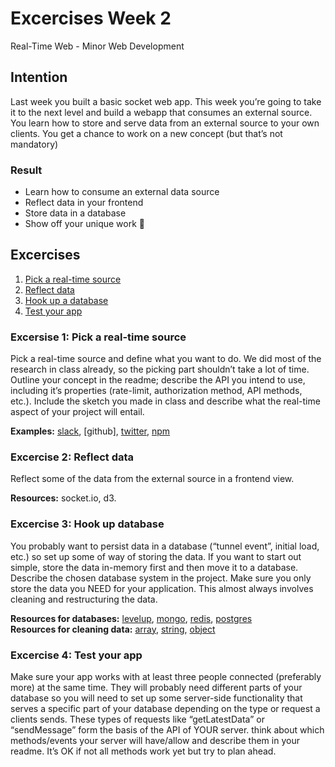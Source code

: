 # Excercises Week 2
Real-Time Web - Minor Web Development 

## Intention

Last week you built a basic socket web app. This week you’re going to take it to the next level and build a webapp that consumes an external source. You learn how to store and serve data from an external source to your own clients. You get a chance to work on a new concept (but that’s not mandatory)

### Result
* Learn how to consume an external data source 
* Reflect data in your frontend
* Store data in a database
* Show off your unique work 🤩



## Excercises
1. [Pick a real-time source][excercise1]
2. [Reflect data][excercise2]
3. [Hook up a database][excercise3]
4. [Test your app][excercise4]

### Excersise 1: Pick a real-time source

Pick a real-time source and define what you want to do. We did most of the research in class already, so the picking part shouldn’t take a lot of time. Outline your concept in the readme; describe the API you intend to use, including it’s properties (rate-limit, authorization method, API methods, etc.). Include the sketch you made in class and describe what the real-time aspect of your project will entail.

**Examples:** [slack], [github], [twitter], [npm] 


### Excercise 2: Reflect data
Reflect some of the data from the external source in a frontend view.

**Resources:** socket.io, d3.

### Excercise 3: Hook up database
You probably want to persist data in a database (“tunnel event”, initial load, etc.) so set up some of way of storing the data. If you want to start out simple, store the data in-memory first and then move it to a database. Describe the chosen database system in the project. Make sure you only store the data you NEED for your application. This almost always involves cleaning and restructuring the data.

**Resources for databases:** [levelup], [mongo], [redis], [postgres]  
**Resources for cleaning data:** [array], [string], [object]

### Excercise 4: Test your app

Make sure your app works with at least three people connected (preferably more) at the same time. They will probably need different parts of your database so you will need to set up some server-side functionality that serves a specific part of your database depending on the type or request a clients sends. These types of requests like “getLatestData” or “sendMessage” form the basis of the API of YOUR server. think about which methods/events your server will have/allow and describe them in your readme. It’s OK if not all methods work yet but try to plan ahead.

[excercise1]:https://github.com/cmda-minor-web/real-time-web-1819/blob/master/week-2.md#excersise-1-pick-a-real-time-source
[excercise2]:https://github.com/cmda-minor-web/real-time-web-1819/blob/master/week-2.md#excercise-2-reflect-data
[excercise3]:https://github.com/cmda-minor-web/real-time-web-1819/blob/master/week-2.md#excercise-3-hook-up-database
[excercise4]:https://github.com/cmda-minor-web/real-time-web-1819/blob/master/week-2.md#excercise-4-test-your-app
[slack]:https://api.slack.com/rtm
[github.io]:https://developer.github.com/v3/
[twitter]:https://developer.twitter.com/en/docs
[npm]:https://github.com/npm/registry-follower-tutorial
[socket.io]:https://socket.io/
[d3]:https://d3js.org/
[levelup]:https://github.com/level/levelup
[mongo]:https://www.npmjs.com/package/mongodb
[redis]:https://github.com/NodeRedis/node_redis
[postgres]:https://github.com/brianc/node-postgres
[array]:https://developer.mozilla.org/en-US/docs/Web/JavaScript/Reference/Global_Objects/Array
[string]:https://developer.mozilla.org/en-US/docs/Web/JavaScript/Reference/Global_Objects/String/replace
[object]:https://developer.mozilla.org/en-US/docs/Web/JavaScript/Reference/Global_Objects/Object



